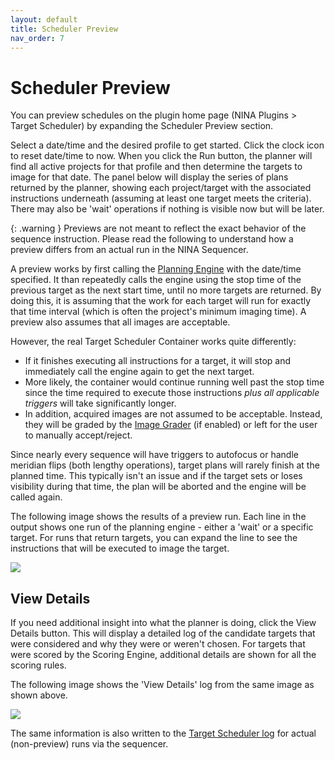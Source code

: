 ```yaml
---
layout: default
title: Scheduler Preview
nav_order: 7
---
```


# Scheduler Preview

You can preview schedules on the plugin home page (NINA Plugins > Target Scheduler) by expanding the Scheduler Preview section.

Select a date/time and the desired profile to get started.  Click the clock icon to reset date/time to now.  When you click the Run button, the planner will find all active projects for that profile and then determine the targets to image for that date.  The panel below will display the series of plans returned by the planner, showing each project/target with the associated instructions underneath (assuming at least one target meets the criteria).  There may also be 'wait' operations if nothing is visible now but will be later.

{: .warning }
Previews are not meant to reflect the exact behavior of the sequence instruction.  Please read the following to understand how a preview differs from an actual run in the NINA Sequencer.

A preview works by first calling the [Planning Engine](concepts/planning-engine.html) with the date/time specified.  It than repeatedly calls the engine using the stop time of the previous target as the next start time, until no more targets are returned.  By doing this, it is assuming that the work for each target will run for exactly that time interval (which is often the project's minimum imaging time).  A preview also assumes that all images are acceptable.

However, the real Target Scheduler Container works quite differently:
* If it finishes executing all instructions for a target, it will stop and immediately call the engine again to get the next target.
* More likely, the container would continue running well past the stop time since the time required to execute those instructions _plus all applicable triggers_ will take significantly longer.
* In addition, acquired images are not assumed to be acceptable.  Instead, they will be graded by the [Image Grader](post-acquisition/image-grader.html) (if enabled) or left for the user to manually accept/reject.

Since nearly every sequence will have triggers to autofocus or handle meridian flips (both lengthy operations), target plans will rarely finish at the planned time.  This typically isn't an issue and if the target sets or loses visibility during that time, the plan will be aborted and the engine will be called again.

The following image shows the results of a preview run.  Each line in the output shows one run of the planning engine - either a 'wait' or a specific target.  For runs that return targets, you can expand the line to see the instructions that will be executed to image the target.

![](assets/images/preview-run.png)

## View Details

If you need additional insight into what the planner is doing, click the View Details button.  This will display a detailed log of the candidate targets that were considered and why they were or weren't chosen.  For targets that were scored by the Scoring Engine, additional details are shown for all the scoring rules.

The following image shows the 'View Details' log from the same image as shown above.

![](assets/images/preview-view-details.png)

The same information is also written to the [Target Scheduler log](technical-details.html#logging) for actual (non-preview) runs via the sequencer.
